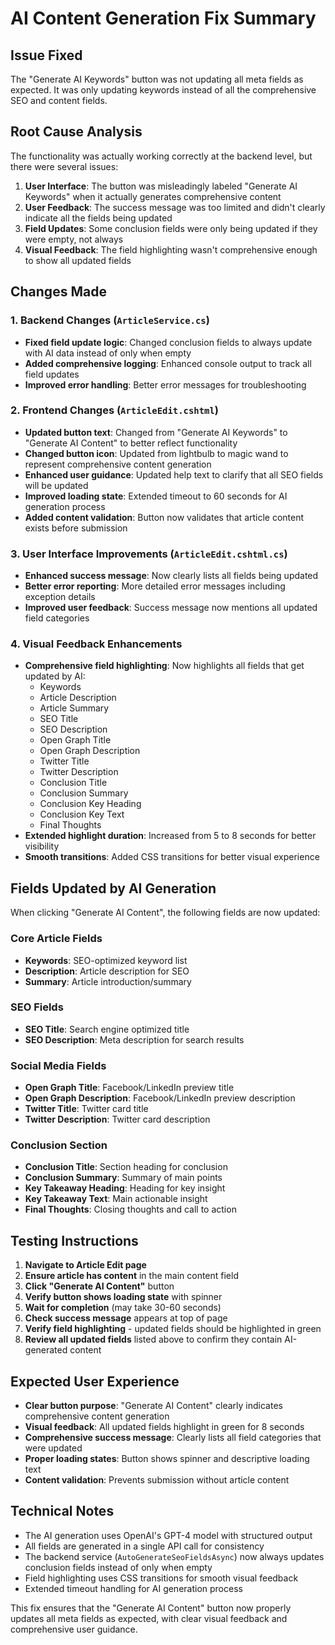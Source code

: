 # AI Content Generation Fix Summary

## Issue Fixed

The "Generate AI Keywords" button was not updating all meta fields as expected. It was only updating keywords instead of all the comprehensive SEO and content fields.

## Root Cause Analysis

The functionality was actually working correctly at the backend level, but there were several issues:

1. **User Interface**: The button was misleadingly labeled "Generate AI Keywords" when it actually generates comprehensive content
2. **User Feedback**: The success message was too limited and didn't clearly indicate all the fields being updated
3. **Field Updates**: Some conclusion fields were only being updated if they were empty, not always
4. **Visual Feedback**: The field highlighting wasn't comprehensive enough to show all updated fields

## Changes Made

### 1. Backend Changes (`ArticleService.cs`)

- **Fixed field update logic**: Changed conclusion fields to always update with AI data instead of only when empty
- **Added comprehensive logging**: Enhanced console output to track all field updates
- **Improved error handling**: Better error messages for troubleshooting

### 2. Frontend Changes (`ArticleEdit.cshtml`)

- **Updated button text**: Changed from "Generate AI Keywords" to "Generate AI Content" to better reflect functionality
- **Changed button icon**: Updated from lightbulb to magic wand to represent comprehensive content generation
- **Enhanced user guidance**: Updated help text to clarify that all SEO fields will be updated
- **Improved loading state**: Extended timeout to 60 seconds for AI generation process
- **Added content validation**: Button now validates that article content exists before submission

### 3. User Interface Improvements (`ArticleEdit.cshtml.cs`)

- **Enhanced success message**: Now clearly lists all fields being updated
- **Better error reporting**: More detailed error messages including exception details
- **Improved user feedback**: Success message now mentions all updated field categories

### 4. Visual Feedback Enhancements

- **Comprehensive field highlighting**: Now highlights all fields that get updated by AI:
  - Keywords
  - Article Description
  - Article Summary
  - SEO Title
  - SEO Description
  - Open Graph Title
  - Open Graph Description
  - Twitter Title
  - Twitter Description
  - Conclusion Title
  - Conclusion Summary
  - Conclusion Key Heading
  - Conclusion Key Text
  - Final Thoughts
- **Extended highlight duration**: Increased from 5 to 8 seconds for better visibility
- **Smooth transitions**: Added CSS transitions for better visual experience

## Fields Updated by AI Generation

When clicking "Generate AI Content", the following fields are now updated:

### Core Article Fields

- **Keywords**: SEO-optimized keyword list
- **Description**: Article description for SEO
- **Summary**: Article introduction/summary

### SEO Fields

- **SEO Title**: Search engine optimized title
- **SEO Description**: Meta description for search results

### Social Media Fields

- **Open Graph Title**: Facebook/LinkedIn preview title
- **Open Graph Description**: Facebook/LinkedIn preview description
- **Twitter Title**: Twitter card title
- **Twitter Description**: Twitter card description

### Conclusion Section

- **Conclusion Title**: Section heading for conclusion
- **Conclusion Summary**: Summary of main points
- **Key Takeaway Heading**: Heading for key insight
- **Key Takeaway Text**: Main actionable insight
- **Final Thoughts**: Closing thoughts and call to action

## Testing Instructions

1. **Navigate to Article Edit page**
2. **Ensure article has content** in the main content field
3. **Click "Generate AI Content"** button
4. **Verify button shows loading state** with spinner
5. **Wait for completion** (may take 30-60 seconds)
6. **Check success message** appears at top of page
7. **Verify field highlighting** - updated fields should be highlighted in green
8. **Review all updated fields** listed above to confirm they contain AI-generated content

## Expected User Experience

- **Clear button purpose**: "Generate AI Content" clearly indicates comprehensive content generation
- **Visual feedback**: All updated fields highlight in green for 8 seconds
- **Comprehensive success message**: Clearly lists all field categories that were updated
- **Proper loading states**: Button shows spinner and descriptive loading text
- **Content validation**: Prevents submission without article content

## Technical Notes

- The AI generation uses OpenAI's GPT-4 model with structured output
- All fields are generated in a single API call for consistency
- The backend service (`AutoGenerateSeoFieldsAsync`) now always updates conclusion fields instead of only when empty
- Field highlighting uses CSS transitions for smooth visual feedback
- Extended timeout handling for AI generation process

This fix ensures that the "Generate AI Content" button now properly updates all meta fields as expected, with clear visual feedback and comprehensive user guidance.
